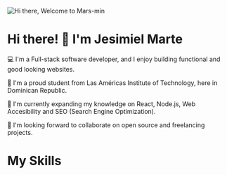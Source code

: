 

![Hi there, Welcome to Mars-min](https://github.com/user-attachments/assets/c7db1e30-ee7a-4715-a73f-8387800f2361)

<h1>Hi there! 👋 I'm Jesimiel Marte</h1>

💻 I'm a Full-stack software developer, and I enjoy building functional and good looking websites.

🏫 I'm a proud student from Las Américas Institute of Technology, here in Dominican Republic.

🧠 I'm currently expanding my knowledge on React, Node.js, Web Accesibility and SEO (Search Engine Optimization).

🎯 I'm looking forward to collaborate on open source and freelancing projects.

# My Skills


